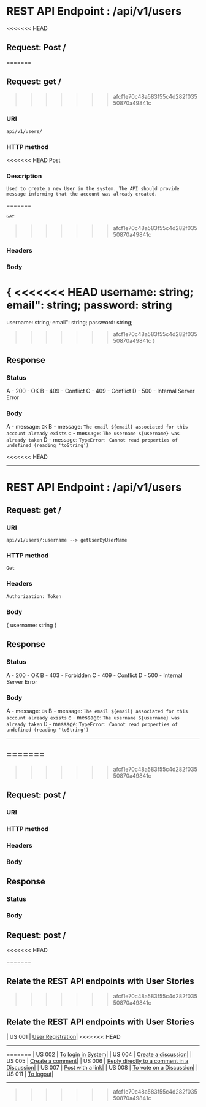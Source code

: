 # REST API Endpoint : /api/v1/users

<<<<<<< HEAD
## Request: Post /
=======
## Request: get /

>>>>>>> afcf1e70c48a583f55c4d282f03550870a49841c
### URI

    api/v1/users/

### HTTP method
<<<<<<< HEAD
    Post

### Description
    Used to create a new User in the system. The API should provide message informing that the account was already created.
=======

    Get
>>>>>>> afcf1e70c48a583f55c4d282f03550870a49841c

### Headers

### Body

{
<<<<<<< HEAD
  username: string;
  email": string;
  password: string
=======
username: string;
email": string;
password: string;
>>>>>>> afcf1e70c48a583f55c4d282f03550870a49841c
}

## Response

### Status

A - 200 - OK
B - 409 - Conflict
C - 409 - Conflict
D - 500 - Internal Server Error

### Body

A - message: `OK`
B - message: `The email ${email} associated for this account already exists`
c - message: `The username ${username} was already taken`
D - message: `TypeError: Cannot read properties of undefined (reading 'toString')`

<<<<<<< HEAD
________________________________________________________________________________________________________________
# REST API Endpoint : /api/v1/users

## Request: get /
### URI
    api/v1/users/:username --> getUserByUserName
### HTTP method
    Get
### Headers
    Authorization: Token
### Body
{
  username: string
}
## Response
### Status
A - 200 - OK
B - 403 - Forbidden
C - 409 - Conflict
D - 500 - Internal Server Error
### Body
A - message: `OK`
B - message: `The email ${email} associated for this account already exists`
c - message: `The username ${username} was already taken`
D - message: `TypeError: Cannot read properties of undefined (reading 'toString')`
________________________________________________________________________________________________________________
=======
---
>>>>>>> afcf1e70c48a583f55c4d282f03550870a49841c

## Request: post /

### URI

### HTTP method

### Headers

### Body

## Response

### Status

### Body

## Request: post /

<<<<<<< HEAD


=======
## Relate the REST API endpoints with User Stories
>>>>>>> afcf1e70c48a583f55c4d282f03550870a49841c

## Relate the REST API endpoints with User Stories

| US 001 | [User Registration](../../us001/Readme.md)|
<<<<<<< HEAD

__________________________________________________________
=======
| US 002 | [To login in System](../../us002/Readme.md)|
| US 004 | [Create a discussion](../../us004/Readme.md)|
| US 005 | [Create a comment](../../us005/Readme.md)|
| US 006 | [Reply directly to a comment in a Discussion](/docs/sprint01/us006/readme.md)|
| US 007 | [Post with a link](../../us007/readme.md)|
| US 008 | [To vote on a Discussion](../../us008/readme.md)|
| US 011 | [To logout](../../us011/readme.md)|

---
>>>>>>> afcf1e70c48a583f55c4d282f03550870a49841c
